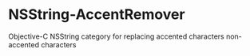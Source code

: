 NSString-AccentRemover
======================

Objective-C NSString category for replacing accented characters non-accented characters